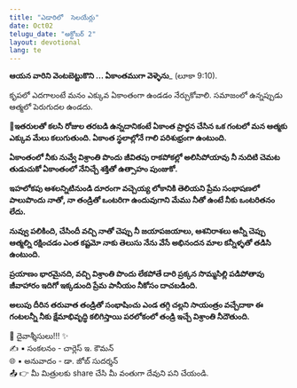 ```yaml
---
title: "ఎడారిలో  సెలయేర్లు"
date: Oct02
telugu_date: "అక్టోబర్ 2"
layout: devotional
lang: te
---
```


**ఆయన వారిని వెంటబెట్టుకొని ... ఏకాంతముగా వెళ్ళెను**_ (లూకా 9:10). 

కృపలో ఎదగాలంటే మనం ఎక్కువ ఏకాంతంగా ఉండడం నేర్చుకోవాలి. సమాజంలో ఉన్నప్పుడు ఆత్మలో పెరుగుదల ఉండదు. 

**📖ఇతరులతో కలసి రోజుల తరబడి ఉన్నదానికంటే ఏకాంత ప్రార్థన చేసిన ఒక గంటలో మన ఆత్మకు ఎక్కువ మేలు కలుగుతుంది. ఏకాంత స్థలాల్లోనే గాలి పరిశుభ్రంగా ఉంటుంది.**

**ఏకాంతంలో నీకు నువ్వే విశ్రాంతి పొందు జీవితపు రాకపోకల్లో అలిసిపోయావు నీ నుదిటి చెమట తుడుచుకో ఏకాంతంలో నేనిచ్చే శక్తితో ఉత్సాహం పుంజుకో.**

**ఇహలోకపు ఆశలన్నిటినుండి దూరంగా వచ్చెయ్య లోకానికి తెలియని ప్రేమ సంభాషణలో పాలుపొందు నాతో, నా తండ్రితో ఒంటరిగా ఉందువుగాని మేము నీతో ఉంటే నీకు ఒంటరితనం లేదు.** 

**నువ్వు పలికింది, చేసిందీ వచ్చి నాతో చెప్పు నీ జయాపజయాలు, ఆశనిరాశలు అన్నీ చెప్పు ఆత్మల్ని రక్షించడం ఎంత కష్టమో నాకు తెలుసు నేను వేసే అభినందన మాల కన్నీళ్ళతో తడిసి ఉంటుంది.**

**ప్రయాణం భారమైనది, వచ్చి విశ్రాంతి పొందు లేకపోతే దారి ప్రక్కన సొమ్మసిల్లి పడిపోతావు జీవాహారం ఇదిగో ఇక్కడుంది ప్రేమ పానీయం నీకోసం దాచబడింది.**

**అలుపు దీరిన తరువాత తండ్రితో సంభాషించు ఎండ తగ్గి చల్లని సాయంత్రం వచ్చేదాకా ఈ గంటలన్నీ నీకు క్షేమాభివృద్ధి కలిగిస్తాయి పరలోకంలో తండ్రి ఇచ్చే విశ్రాంతి నీదౌతుంది.**

<div class="blessing">🙏 <span class="bless-text">దైవాశ్శీసులు!!!</span> ✨</div>

<div class="credit">✍️ <span class="credit-text">▪ సంకలనం - చార్లెస్ ఇ. కౌమన్</span></div>
<div class="credit">🌐 <span class="credit-text">▪ అనువాదం - డా. జోబ్ సుదర్శన్</span></div>


<div class="share">📤 👉 <span class="share-text">మీ మిత్రులకు share చేసి మీ వంతుగా దేవుని పని చేయండి.</span></div>
